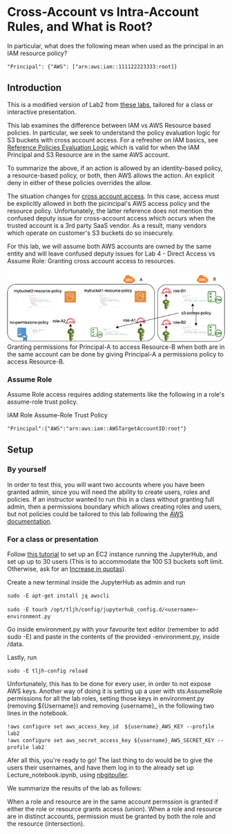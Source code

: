 # Cross-Account vs Intra-Account Rules, and What is Root?

In particular, what does the following mean when used as the principal in an IAM resource policy?

```
"Principal": {"AWS": ["arn:aws:iam::111122223333:root]}
```

## Introduction
This is a modified version of Lab2 from [these labs](https://github.com/kbroughton/aws-labs/), tailored for a class or interactive presentation.

This lab examines the difference between IAM vs AWS Resource based policies. In particular, we seek to understand the
policy evaluation logic for S3 buckets with cross account access. For a refresher on IAM basics, see
[Reference Policies Evaluation Logic](https://docs.aws.amazon.com/IAM/latest/UserGuide/reference_policies_evaluation-logic.html)
which is valid for when the IAM Principal and S3 Resource are in the same AWS account. 

To summarize the above, if an action is allowed by an identity-based policy, a resource-based policy, or both, then 
AWS allows the action. An explicit deny in either of these policies overrides the allow.

The situation changes for [cross account access](https://aws.amazon.com/premiumsupport/knowledge-center/cross-account-access-s3/). 
In this case, access must be explicitly allowed in both
the picincipal's AWS access policy and the resource policy. Unfortunately, the latter reference does not
mention the confused deputy issue for cross-account access which occurs when the trusted account is a
3rd party SaaS vendor. As a result, many vendors which operate on customer's S3 buckets do so insecurely.

For this lab, we will assume both AWS accounts are owned by the same entity and will leave confused deputy 
issues for Lab 4 - Direct Access vs Assume Role: Granting cross account access to resources.

![s3-cross-account.png](s3-cross-account.png)
Granting permissions for Principal-A to access Resource-B when both are in the same account can be done by giving Principal-A
a permissions policy to access Resource-B.


### Assume Role
Assume Role access requires adding statements 
like the following in a role's assume-role trust policy.

IAM Role Assume-Role Trust Policy
```
"Principal":{"AWS":"arn:aws:iam::AWSTargetAccountID:root"}
```

## Setup

### By yourself
In order to test this, you will want two accounts where you have been granted admin, since you will need the ability
to create users, roles and policies. If an instructor wanted to run this in a class without granting full admin, then
a permissions boundary which allows creating roles and users, but not policies could be tailored to this lab following
the [AWS documentation](https://docs.aws.amazon.com/IAM/latest/UserGuide/access_policies_boundaries.html).

### For a class or presentation
Follow [this tutorial](https://tljh.jupyter.org/en/latest/install/amazon.html) to set up an EC2 instance running the
JupyterHub, and set up up to 30 users (This is to accommodate the 100 S3 buckets soft limit. Otherwise, ask for an [Increase in quotas](https://docs.aws.amazon.com/servicequotas/latest/userguide/request-quota-increase.html)). 

Create a new terminal inside the JupyterHub as admin and run

```
sudo -E apt-get install jq awscli

sudo -E touch /opt/tljh/config/jupyterhub_config.d/<username>-environment.py
```

Go inside environment.py with your favourite text editor (remember to add sudo -E) and paste in the contents of the provided <username>-environment.py, inside /data.

Lastly, run

```
sudo -E tljh-config reload
```

Unfortunately, this has to be done for every user, in order to not expose AWS keys. Another way of doing it is setting up a user with sts:AssumeRole permissions for all the lab roles, setting those keys
in environment.py (removing ${Username}) and removing {username}_ in the following two lines in the notebook.
```
!aws configure set aws_access_key_id  ${username}_AWS_KEY --profile lab2
!aws configure set aws_secret_access_key ${username}_AWS_SECRET_KEY --profile lab2
```

Afer all this, you're ready to go! The last thing to do would be to give the users their usernames, and have them log in to the already set up Lecture_notebook.ipynb, using [nbgitpuller](https://tljh.jupyter.org/en/latest/howto/content/nbgitpuller.html).



We summarize the results of the lab as follows:

When a role and resource are in the same account permssion is granted if
either the role or resource grants access (union).
When a role and resource are in distinct accounts, permission must be
granted by both the role and the resource (intersection).